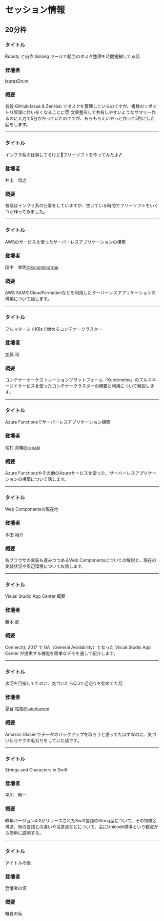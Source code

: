 # セッション情報

## 20分枠

### タイトル

Ruboty と自作 Golang ツールで朝会のタスク整理を時間短縮してる話

### 登壇者

laprasDrum

### 概要

普段 GitHub Issue & ZenHub でタスクを管理しているのですが、複数のリポジトリ管理に伴い辛くなることに😇
文章整形して共有しやすいようなサマリー作るのに人力で5分かかっていたのですが、もろもろえいやっと作って5秒にした話をします。

***

### タイトル

インフラ系の仕事してるけどフリーソフトを作ってみたよ♪

### 登壇者

井上　信之

### 概要

普段はインフラ系の仕事をしていますが、空いている時間でフリーソフトをいくつか作ってみました。

***

### タイトル

AWSのサービスを使ったサーバーレスアプリケーションの構築

### 登壇者

田中　孝明[@kongmingtrap](https://twitter.com/kongmingtrap)

### 概要

AWS SAMやCloudFormationなどを利用したサーバーレスアプリケーションの構築について話します。

***

### タイトル

フルマネージドK8sで始めるコンテナークラスター

### 登壇者

加藤 司

### 概要

コンテナーオーケストレーションプラットフォーム「Kubernetes」のフルマネージドサービスを使ったコンテナークラスターの概要と利用について解説します。

***

### タイトル

Azure Functionsでサーバーレスアプリケーション構築

### 登壇者

松村 亮輔[@rxpaki](https://twitter.com/rxpaki)

### 概要

Azure Functionsやその他のAzureサービスを使った、サーバーレスアプリケーションの構築について話します。

***

### タイトル

Web Componentsの現在地

### 登壇者

本田 裕介

### 概要

各ブラウザの実装も進みつつあるWeb Componentsについての解説と、現在の実装状況や周辺環境についてお話します。

***

### タイトル

Visual Studio App Center 概要

### 登壇者

藤本 武

### 概要

Connect(); 2017 で GA（General Availability）となった Visual Studio App Center が提供する機能を簡単なデモを通して紹介します。

***

### タイトル

氷河を目指してたのに、気づいたらCLIで毛刈りを始めてた話

### 登壇者

夏目 祐樹[@sinofseven](https://twitter.com/sinofseven)

### 概要

Amazon Glacierでデータのバックアップを取ろうと思ってたはずなのに、気づいたらヤクの毛刈りをしていた話です。

***

### タイトル

Strings and Characters in Swift

### 登壇者

平川　剛一

### 概要

昨年バージョン4.0がリリースされたSwift言語のString型について、その特徴と構造、他の言語との違いや注意点などについて、主にUnicode標準という観点から簡単に説明する。

***

### タイトル

タイトルの仮

### 登壇者

登壇者の仮

### 概要

概要の仮
